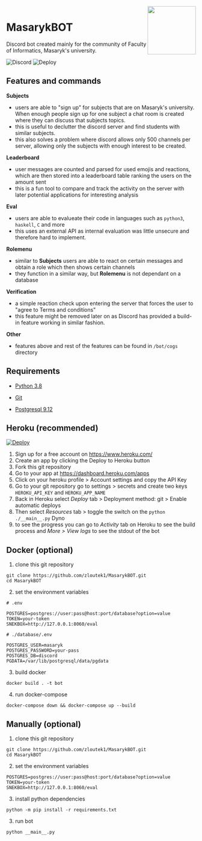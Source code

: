 <img align="right" src="https://cdn.discordapp.com/avatars/605352263040630795/a2205b2834e12560d416b56ec2aece06.webp?size=128" height="128" width="128">

# MasarykBOT

Discord bot created mainly for the community of Faculty of Informatics, Masaryk's university.

![Discord](https://discordapp.com/api/guilds/486184376544002073/widget.png?style=shield) ![Deploy](https://github.com/zloutek1/MasarykBOT/workflows/Deploy/badge.svg)
⁣
## Features and commands

**Subjects**
- users are able to "sign up" for subjects that are on Masaryk's university. When enough people sign up for one subject a chat room is created where they can discuss that subjects topics.
- this is useful to declutter the discord server and find students with similar subjects.
- this also solves a problem where discord allows only 500 channels per server, allowing only the subjects with enough interest to be created.

**Leaderboard**
- user messages are counted and parsed for used emojis and reactions, which are then stored into a leaderboard table ranking the users on the amount sent
- this is a fun tool to compare and track the activity on the server with later potential applications for interesting analysis

**Eval**
- users are able to evalueate their code in languages such as `python3`, `haskell`, `C` and more
- this uses an external API as internal evaluation was little unsecure and therefore hard to implement.

**Rolemenu**
- similar to **Subjects** users are able to react on certain messages and obtain a role which then shows certain channels
- they function in a similar way, but **Rolemenu** is not dependant on a database

**Verification**
- a simple reaction check upon entering the server that forces the user to "agree to Terms and conditions"
- this feature might be removed later on as Discord has provided a build-in feature working in similar fashion.

**Other**
- features above and rest of the features can be found in `/bot/cogs` directory

## Requirements

- [Python 3.8](https://www.python.org/downloads/)

- [Git](https://git-scm.com/downloads)
- [Postgresql 9.12](https://git-scm.com/downloads)



## Heroku (recommended)

 [![Deploy](https://www.herokucdn.com/deploy/button.svg)](https://heroku.com/deploy?template=https://github.com/zloutek1/MasarykBOT/tree/v2)

1. Sign up for a free account on https://www.heroku.com/
2. Create an app by clicking the Deploy to Heroku button
3. Fork this git repository
4. Go to your app at https://dashboard.heroku.com/apps
5. Click on your heroku profile > Account settings and copy the API Key
5. Go to your git repository go to settings > secrets and create two keys `HEROKU_API_KEY` and `HEROKU_APP_NAME`
5. Back in Heroku select *Deploy* tab > Deployment method: git > Enable automatic deploys
6. Then select *Resources* tab > toggle the switch on the `python ./__main__.py` Dyno
8. to see the progress you can go to *Activity* tab on Heroku to see the build process and *More > View logs* to see the stdout of the bot



## Docker (optional)

1. clone this git repository
```
git clone https://github.com/zloutek1/MasarykBOT.git
cd MasarykBOT
```

2. set the environment variables
```
# .env

POSTGRES=postgres://user:pass@host:port/database?option=value
TOKEN=your-token
SNEKBOX=http://127.0.0.1:8060/eval
```

```
# ./database/.env

POSTGRES_USER=masaryk
POSTGRES_PASSWORD=your-pass
POSTGRES_DB=discord
PGDATA=/var/lib/postgresql/data/pgdata
```

3. build docker
```
docker build . -t bot
```

4. run docker-compose
```
docker-compose down && docker-compose up --build
```



## Manually (optional)

1. clone this git repository
```
git clone https://github.com/zloutek1/MasarykBOT.git
cd MasarykBOT
```

2. set the environment variables
```
POSTGRES=postgres://user:pass@host:port/database?option=value
TOKEN=your-token
SNEKBOX=http://127.0.0.1:8060/eval
```

3. install python dependencies
```
python -m pip install -r requirements.txt
```

3. run bot
```
python __main__.py
```
